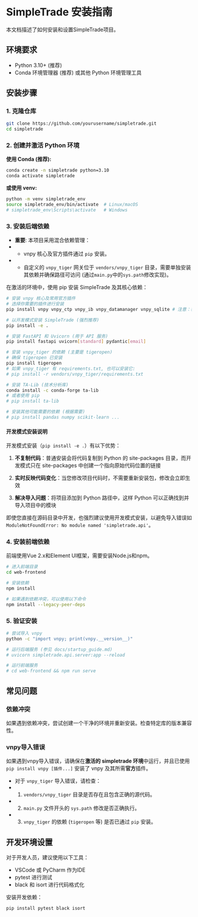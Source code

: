 # SimpleTrade 安装指南

本文档描述了如何安装和设置SimpleTrade项目。

## 环境要求

- Python 3.10+ (推荐)
- Conda 环境管理器 (推荐) 或其他 Python 环境管理工具

## 安装步骤

### 1. 克隆仓库

```bash
git clone https://github.com/yourusername/simpletrade.git
cd simpletrade
```

### 2. 创建并激活 Python 环境

**使用 Conda (推荐):**
```bash
conda create -n simpletrade python=3.10
conda activate simpletrade
```

**或使用 venv:**
```bash
python -m venv simpletrade_env
source simpletrade_env/bin/activate  # Linux/macOS
# simpletrade_env\Scripts\activate   # Windows
```

### 3. 安装后端依赖

+ **重要**: 本项目采用混合依赖管理：
+ - vnpy 核心及官方插件通过 `pip` 安装。
+ - 自定义的 `vnpy_tiger` 网关位于 `vendors/vnpy_tiger` 目录，需要单独安装其依赖并确保路径可访问 (通过`main.py`中的`sys.path`修改实现)。

在激活的环境中，使用 pip 安装 SimpleTrade 及其核心依赖：

```bash
# 安装 vnpy 核心及常用官方插件
# 选择你需要的插件进行安装
pip install vnpy vnpy_ctp vnpy_ib vnpy_datamanager vnpy_sqlite # 注意：移除了 vnpy_tiger

# 以开发模式安装 SimpleTrade (强烈推荐)
pip install -e .

# 安装 FastAPI 和 Uvicorn (用于 API 服务)
pip install fastapi uvicorn[standard] pydantic[email]

# 安装 vnpy_tiger 的依赖 (主要是 tigeropen)
# 确保 tigeropen 已安装
pip install tigeropen
# 如果 vnpy_tiger 有 requirements.txt, 也可以安装它:
# pip install -r vendors/vnpy_tiger/requirements.txt

# 安装 TA-Lib (技术分析库)
conda install -c conda-forge ta-lib
# 或者使用 pip
# pip install ta-lib

# 安装其他可能需要的依赖 (根据需要)
# pip install pandas numpy scikit-learn ...
```

#### 开发模式安装说明

开发模式安装（`pip install -e .`）有以下优势：

1. **不复制代码**：普通安装会将代码复制到 Python 的 site-packages 目录，而开发模式只在 site-packages 中创建一个指向原始代码位置的链接

2. **实时反映代码变化**：当您修改项目代码时，不需要重新安装包，修改会立即生效

3. **解决导入问题**：将项目添加到 Python 路径中，这样 Python 可以正确找到并导入项目中的模块

即使您直接在源码目录中开发，也强烈建议使用开发模式安装，以避免导入错误如 `ModuleNotFoundError: No module named 'simpletrade.api'`。

### 4. 安装前端依赖

前端使用Vue 2.x和Element UI框架，需要安装Node.js和npm。

```bash
# 进入前端目录
cd web-frontend

# 安装依赖
npm install

# 如果遇到依赖冲突，可以使用以下命令
npm install --legacy-peer-deps
```

### 5. 验证安装

```bash
# 尝试导入 vnpy
python -c "import vnpy; print(vnpy.__version__)"

# 运行后端服务 (参见 docs/startup_guide.md)
# uvicorn simpletrade.api.server:app --reload

# 运行前端服务
# cd web-frontend && npm run serve
```

## 常见问题

### 依赖冲突

如果遇到依赖冲突，尝试创建一个干净的环境并重新安装。检查特定库的版本兼容性。

### vnpy导入错误

如果遇到vnpy导入错误，请确保在**激活的 simpletrade 环境**中运行，并且已使用 `pip install vnpy [插件...]` 安装了 vnpy 及其所需**官方**插件。

+ 对于 `vnpy_tiger` 导入错误，请检查：
+ 1. `vendors/vnpy_tiger` 目录是否存在且包含正确的源代码。
+ 2. `main.py` 文件开头的 `sys.path` 修改是否正确执行。
+ 3. `vnpy_tiger` 的依赖 (`tigeropen` 等) 是否已通过 `pip` 安装。

## 开发环境设置

对于开发人员，建议使用以下工具：

- VSCode 或 PyCharm 作为IDE
- pytest 进行测试
- black 和 isort 进行代码格式化

安装开发依赖：

```bash
pip install pytest black isort
```
